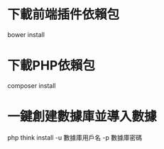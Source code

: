 
# 下載前端插件依賴包
bower install

# 下載PHP依賴包
composer install

# 一鍵創建數據庫並導入數據
php think install -u 數據庫用戶名 -p 數據庫密碼
